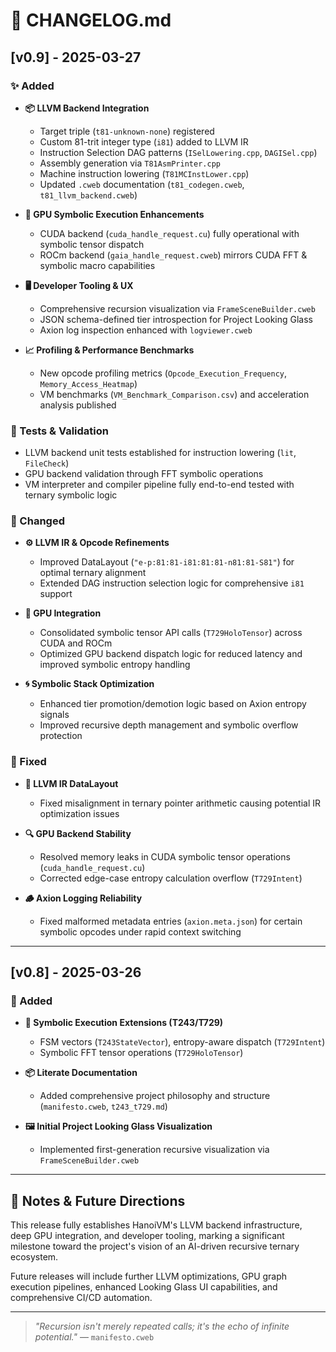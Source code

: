 # 📜 CHANGELOG.md

## [v0.9] - 2025-03-27

### ✨ Added

- **📦 LLVM Backend Integration**
  - Target triple (`t81-unknown-none`) registered
  - Custom 81-trit integer type (`i81`) added to LLVM IR
  - Instruction Selection DAG patterns (`ISelLowering.cpp`, `DAGISel.cpp`)
  - Assembly generation via `T81AsmPrinter.cpp`
  - Machine instruction lowering (`T81MCInstLower.cpp`)
  - Updated `.cweb` documentation (`t81_codegen.cweb`, `t81_llvm_backend.cweb`)

- **🔌 GPU Symbolic Execution Enhancements**
  - CUDA backend (`cuda_handle_request.cu`) fully operational with symbolic tensor dispatch
  - ROCm backend (`gaia_handle_request.cweb`) mirrors CUDA FFT & symbolic macro capabilities

- **🖥️ Developer Tooling & UX**
  - Comprehensive recursion visualization via `FrameSceneBuilder.cweb`
  - JSON schema-defined tier introspection for Project Looking Glass
  - Axion log inspection enhanced with `logviewer.cweb`

- **📈 Profiling & Performance Benchmarks**
  - New opcode profiling metrics (`Opcode_Execution_Frequency`, `Memory_Access_Heatmap`)
  - VM benchmarks (`VM_Benchmark_Comparison.csv`) and acceleration analysis published

### 🧪 Tests & Validation

- LLVM backend unit tests established for instruction lowering (`lit`, `FileCheck`)
- GPU backend validation through FFT symbolic operations
- VM interpreter and compiler pipeline fully end-to-end tested with ternary symbolic logic

### 🔧 Changed

- **⚙️ LLVM IR & Opcode Refinements**
  - Improved DataLayout (`"e-p:81:81-i81:81:81-n81:81-S81"`) for optimal ternary alignment
  - Extended DAG instruction selection logic for comprehensive `i81` support

- **🧠 GPU Integration**
  - Consolidated symbolic tensor API calls (`T729HoloTensor`) across CUDA and ROCm
  - Optimized GPU backend dispatch logic for reduced latency and improved symbolic entropy handling

- **🌀 Symbolic Stack Optimization**
  - Enhanced tier promotion/demotion logic based on Axion entropy signals
  - Improved recursive depth management and symbolic overflow protection

### 🐞 Fixed

- **🚨 LLVM IR DataLayout**
  - Fixed misalignment in ternary pointer arithmetic causing potential IR optimization issues

- **🔍 GPU Backend Stability**
  - Resolved memory leaks in CUDA symbolic tensor operations (`cuda_handle_request.cu`)
  - Corrected edge-case entropy calculation overflow (`T729Intent`)

- **🪵 Axion Logging Reliability**
  - Fixed malformed metadata entries (`axion.meta.json`) for certain symbolic opcodes under rapid context switching

---

## [v0.8] - 2025-03-26

### 🚀 Added

- **🧠 Symbolic Execution Extensions (T243/T729)**
  - FSM vectors (`T243StateVector`), entropy-aware dispatch (`T729Intent`)
  - Symbolic FFT tensor operations (`T729HoloTensor`)

- **📦 Literate Documentation**
  - Added comprehensive project philosophy and structure (`manifesto.cweb`, `t243_t729.md`)

- **🖼️ Initial Project Looking Glass Visualization**
  - Implemented first-generation recursive visualization via `FrameSceneBuilder.cweb`

---

## 🔮 Notes & Future Directions

This release fully establishes HanoiVM's LLVM backend infrastructure, deep GPU integration, and developer tooling, marking a significant milestone toward the project's vision of an AI-driven recursive ternary ecosystem.

Future releases will include further LLVM optimizations, GPU graph execution pipelines, enhanced Looking Glass UI capabilities, and comprehensive CI/CD automation.

---

> _"Recursion isn't merely repeated calls; it's the echo of infinite potential."_ — `manifesto.cweb`
